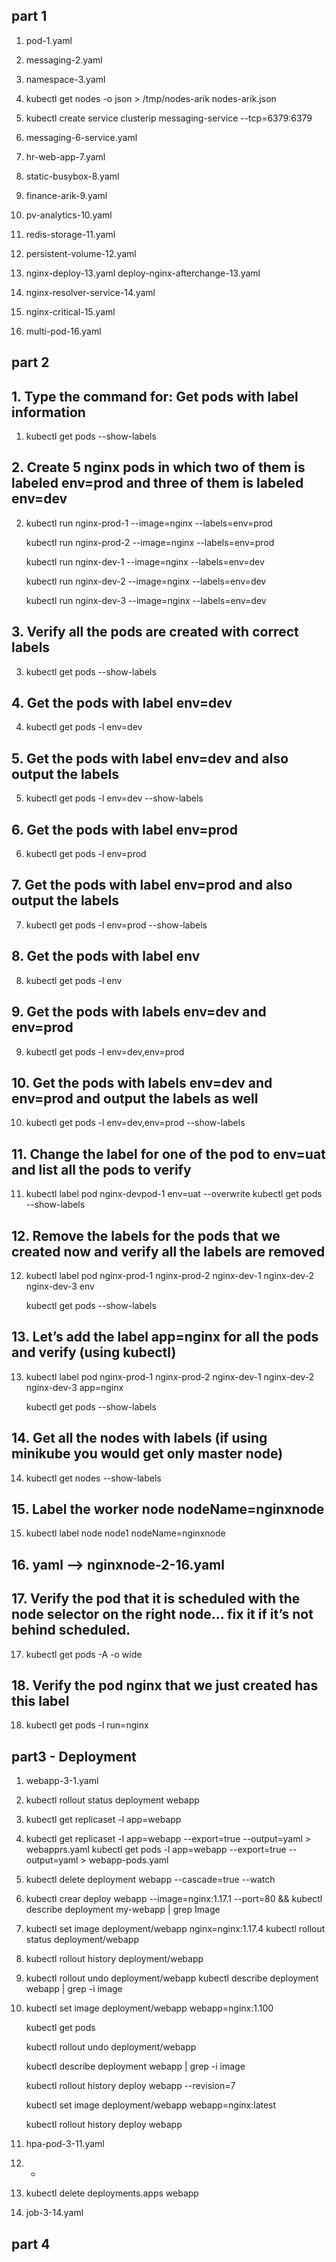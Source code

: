 ## part 1

1. pod-1.yaml

2. messaging-2.yaml

3. namespace-3.yaml

4. kubectl get nodes -o json > /tmp/nodes-arik
   nodes-arik.json

5. kubectl create service clusterip messaging-service --tcp=6379:6379

6. messaging-6-service.yaml

7. hr-web-app-7.yaml

8. static-busybox-8.yaml

9. finance-arik-9.yaml

10. pv-analytics-10.yaml

11. redis-storage-11.yaml

12. persistent-volume-12.yaml

13. nginx-deploy-13.yaml
    deploy-nginx-afterchange-13.yaml
    
14. nginx-resolver-service-14.yaml

15. nginx-critical-15.yaml

16. multi-pod-16.yaml


## part 2 

## 1.  Type the command for: Get pods with label information
1.  kubectl get pods --show-labels

## 2.  Create 5 nginx pods in which two of them is labeled env=prod and three of them is labeled env=dev
2.  kubectl run nginx-prod-1 --image=nginx --labels=env=prod

    kubectl run nginx-prod-2 --image=nginx --labels=env=prod

    kubectl run nginx-dev-1 --image=nginx --labels=env=dev

    kubectl run nginx-dev-2 --image=nginx --labels=env=dev

    kubectl run nginx-dev-3 --image=nginx --labels=env=dev
	
## 3. 	Verify all the pods are created with correct labels
3.  kubectl get pods --show-labels

## 4. Get the pods with label env=dev
4. kubectl get pods -l env=dev

## 5. Get the pods with label env=dev and also output the labels
5. kubectl get pods -l env=dev --show-labels

## 6. Get the pods with label env=prod
6. kubectl get pods -l env=prod

## 7. Get the pods with label env=prod and also output the labels
7. kubectl get pods -l env=prod --show-labels

## 8. Get the pods with label env
8. kubectl get pods -l env

## 9. Get the pods with labels env=dev and env=prod
9. kubectl get pods -l env=dev,env=prod

## 10. Get the pods with labels env=dev and env=prod and output the labels as well
10. kubectl get pods -l env=dev,env=prod --show-labels

## 11. Change the label for one of the pod to env=uat and list all the pods to verify
11. kubectl label pod nginx-devpod-1 env=uat --overwrite kubectl get pods --show-labels

## 12. Remove the labels for the pods that we created now and verify all the labels are removed
12. kubectl label pod nginx-prod-1 nginx-prod-2 nginx-dev-1 nginx-dev-2 nginx-dev-3 env

    kubectl get pods --show-labels


## 13. Let’s add the label app=nginx for all the pods and verify (using kubectl)
13. kubectl label pod nginx-prod-1 nginx-prod-2 nginx-dev-1 nginx-dev-2 nginx-dev-3 app=nginx

    kubectl get pods --show-labels
	
## 14. Get all the nodes with labels (if using minikube you would get only master node)
14. kubectl get nodes --show-labels

## 15. Label the worker node nodeName=nginxnode
15. kubectl label node node1 nodeName=nginxnode

## 16. yaml --> nginxnode-2-16.yaml

## 17. Verify the pod that it is scheduled with the node selector on the right node… fix it if it’s not behind scheduled.
17. kubectl get pods -A -o wide

## 18. Verify the pod nginx that we just created has this label
18. kubectl get pods -l run=nginx



## part3 - Deployment

1. webapp-3-1.yaml

2. kubectl rollout status deployment webapp

3. kubectl get replicaset -l app=webapp

4. kubectl get replicaset -l app=webapp --export=true --output=yaml > webapprs.yaml
   kubectl get pods -l app=webapp --export=true --output=yaml > webapp-pods.yaml

5. kubectl delete deployment webapp --cascade=true --watch

6. kubectl crear deploy webapp --image=nginx:1.17.1 --port=80 && kubectl describe deployment my-webapp | grep Image

7. kubectl set image deployment/webapp nginx=nginx:1.17.4 kubectl rollout status deployment/webapp

8. kubectl rollout history deployment/webapp

9. kubectl rollout undo deployment/webapp kubectl describe deployment webapp | grep -i image

10. kubectl set image deployment/webapp webapp=nginx:1.100

    kubectl get pods

    kubectl rollout undo deployment/webapp

    kubectl describe deployment webapp | grep -i image

    kubectl rollout history deploy webapp --revision=7

    kubectl set image deployment/webapp webapp=nginx:latest

    kubectl rollout history deploy webapp
    
 11. hpa-pod-3-11.yaml

 12. - 

 13. kubectl delete deployments.apps webapp
 
 14.  job-3-14.yaml


## part 4



 
 
   

   
  


